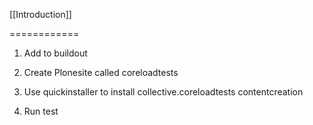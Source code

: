 [[Introduction]]

============

1. Add to buildout

2. Create Plonesite called coreloadtests

3. Use quickinstaller to install collective.coreloadtests contentcreation

4. Run test



